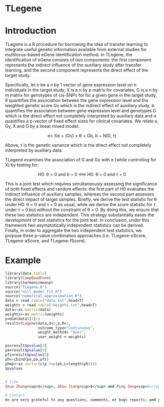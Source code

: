 # TLegene

# Introduction
TLegene is a R procedure for borrowing the idea of transfer learning to integrate useful genetic information available from external studies for multilocus-based eGene 
identification method. In TLegene, the identification of eGene consists of two components: the first component represents the indirect influence of the auxiliary study 
after transfer learning, and the second component represents the direct effect of the target study.

Specifically, let e be a n by 1 vector of gene expression level on n individuals in the target study, X is a n by p matrix for covariates, G is a n by m matrix for 
genotypes of cis-SNPs for for a given gene in the target study, θ quantifies the association between the gene expression level and the weighted genetic score Gγ which 
is the indirect effect of auxiliary study, b quantifies the association between gene expression level and genotypes G which is the direct effect not completely 
interpreted by auxiliary data and α quantifies a p-vector of fixed effect sizes for clinical covariates. We relate e, Gγ, X and G by a linear mixed model:
<p align="center">
e= Xα + (Gγ) × θ + Gb,  b ~ N(0, τ)
</p>
Above, τ is the genetic variance which is the direct effect not completely interpreted by auxiliary data.

TLegene examines the association of G and Gγ with e (while controlling for X) by testing for:
<p align="center">
H0: θ = 0 and b = 0 <==> H0: θ = 0 and τ = 0
</p>
This is a joint test which requires simultaneously assessing the significance of both fixed effects and random effects: the first part of H0 evaluates the indirect 
influence of auxiliary samples, whereas the second part assesses the direct impact of target samples. Briefly, we derive the test statistic for θ under H0: θ = 0 and τ 
= 0 as usual, while we derive the score statistic for τ under τ = 0 but without the constraint of θ = 0. By doing this, we ensure that these two statistics are 
independent. This strategy substantially eases the development of test statistics for the joint test. In conclusion, under this framework two asymptotically 
independent statistics can be derived. Finally, in order to aggregate the two independent test statistics, we propose three p-value combination approaches (i.e. 
TLegene-oScore, TLegene-aScore, and TLegene-fScore).

# Example
```ruby
library(data.table)
library(CompQuadForm)
library(harmonicmeanp)
source("TLegene.R")
source("null_model_fit.R")
source("numerical_approximation.R")
data = read.table("data.txt",head=T)
weights = read.table("weights.txt",head=T)
data<-as.matrix(data)
weights<-as.matrix(weights)
p=dim(data)[2]-3
result=TLegene(data,d=2,p,R=1,
               outcome_type="Continuous",
               weight_method= "User",
               user_weight = weights)

po=result$pvalue[3]
pa=result$pvalue[4]
pfi=result$pvalue[5]
ph<-cbind(po,pa,pfi)
phmp<-as.vector(c(p.hmp(ph,L=length(ph))))
$pvalues
                             
                             
# Cite
Shuo Zhang<sup>$</sup>, Zhou Jiang<sup>$</sup> and Ping Zeng<sup>#</sup> (2022). Incorporating genetic similarity of auxiliary samples into eGene identification under the transfer learning framework.

# Contact
We are very grateful to any questions, comments, or bugs reports; and please contact Ping Zeng via zpstat@xzhmu.edu.cn.
